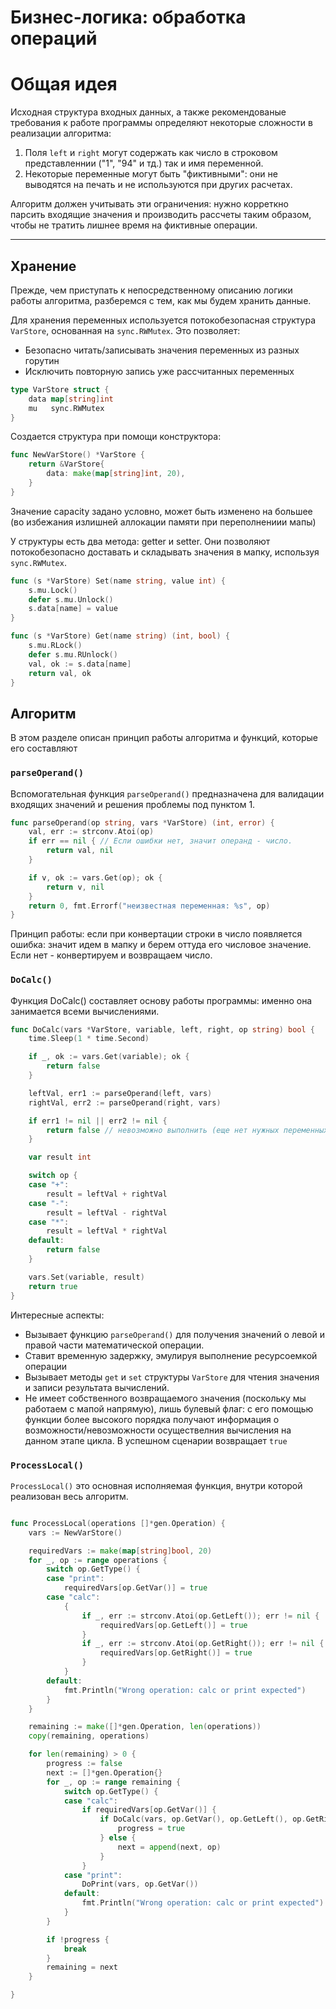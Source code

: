 # Бизнес-логика: обработка операций

# Общая идея

Исходная структура входных данных, а также рекомендованые требования к работе программы определяют некоторые сложности в реализации алгоритма:

1. Поля `left` и `right` могут содержать как число в строковом представленнии ("1", "94" и тд.) так и имя переменной. 
2. Некоторые переменные могут быть "фиктивными": они не выводятся на печать и не используются при других расчетах.

Алгоритм должен учитывать эти ограничения: нужно корреткно парсить входящие значения и производить рассчеты таким образом, чтобы не тратить лишнее время на фиктивные операции.

---

## Хранение
Прежде, чем приступать к непосредственному описанию логики работы алгоритма, разберемся с тем, как мы будем хранить данные.

Для хранения переменных используется потокобезопасная структура `VarStore`, основанная на `sync.RWMutex`. Это позволяет:

- Безопасно читать/записывать значения переменных из разных горутин
- Исключить повторную запись уже рассчитанных переменных

```go
type VarStore struct {
	data map[string]int
	mu   sync.RWMutex
}
```

Создается структура при помощи конструктора:
```go
func NewVarStore() *VarStore {
	return &VarStore{
		data: make(map[string]int, 20),
	}
}
```
Значение capacity задано условно, может быть изменено на большее (во избежания излишней аллокации памяти при переполнениии мапы)

У структуры есть два метода: getter и setter. Они позволяют потокобезопасно доставать и складывать значения в мапку, используя `sync.RWMutex`.

```go
func (s *VarStore) Set(name string, value int) {
	s.mu.Lock()
	defer s.mu.Unlock()
	s.data[name] = value
}

func (s *VarStore) Get(name string) (int, bool) {
	s.mu.RLock()
	defer s.mu.RUnlock()
	val, ok := s.data[name]
	return val, ok
}
```

## Алгоритм
В этом разделе описан принцип работы алгоритма и функций, которые его составляют
### `parseOperand()` 

Вспомогательная функция `parseOperand()` предназначена для валидации входящих значений и решения проблемы под пунктом 1.

```go
func parseOperand(op string, vars *VarStore) (int, error) {
	val, err := strconv.Atoi(op)
	if err == nil { // Если ошибки нет, значит операнд - число.
		return val, nil
	}

	if v, ok := vars.Get(op); ok {
		return v, nil
	}
	return 0, fmt.Errorf("неизвестная переменная: %s", op)
}
```
Принцип работы: если при конвертации строки в число появляется ошибка: значит идем в мапку и берем оттуда его числовое значение. Если нет - конвертируем и возвращаем число. 

### `DoCalc()`

Функция DoCalc() составляет основу работы программы: именно она занимается всеми вычислениями.

```go
func DoCalc(vars *VarStore, variable, left, right, op string) bool {
	time.Sleep(1 * time.Second)

	if _, ok := vars.Get(variable); ok {
		return false
	}

	leftVal, err1 := parseOperand(left, vars)
	rightVal, err2 := parseOperand(right, vars)

	if err1 != nil || err2 != nil {
		return false // невозможно выполнить (еще нет нужных переменных)
	}

	var result int

	switch op {
	case "+":
		result = leftVal + rightVal
	case "-":
		result = leftVal - rightVal
	case "*":
		result = leftVal * rightVal
	default:
		return false
	}

	vars.Set(variable, result)
	return true
}
```

Интересные аспекты:
- Вызывает функцию `parseOperand()` для получения значений о левой и правой части математической операции.
- Ставит временную задержку, эмулируя выполнение ресурсоемкой операции
- Вызывает методы `get` и `set` структуры `VarStore` для чтения значения и записи результата вычислений.
- Не имеет собственного возвращаемого значения (поскольку мы работаем с мапой напрямую), лишь булевый флаг: с его помощью функции более высокого порядка получают информация о возможности/невозможности осуществелния вычисления на данном этапе цикла. В успешном сценарии возвращает `true`

### `ProcessLocal()`

`ProcessLocal()` это основная исполняемая функция, внутри которой реализован весь алгоритм.

```go

func ProcessLocal(operations []*gen.Operation) {
	vars := NewVarStore()

	requiredVars := make(map[string]bool, 20)
	for _, op := range operations {
		switch op.GetType() {
		case "print":
			requiredVars[op.GetVar()] = true
		case "calc":
			{
				if _, err := strconv.Atoi(op.GetLeft()); err != nil {
					requiredVars[op.GetLeft()] = true
				}
				if _, err := strconv.Atoi(op.GetRight()); err != nil {
					requiredVars[op.GetRight()] = true
				}
			}
		default:
			fmt.Println("Wrong operation: calc or print expected")
		}
	}

	remaining := make([]*gen.Operation, len(operations))
	copy(remaining, operations)

	for len(remaining) > 0 {
		progress := false
		next := []*gen.Operation{}
		for _, op := range remaining {
			switch op.GetType() {
			case "calc":
				if requiredVars[op.GetVar()] {
					if DoCalc(vars, op.GetVar(), op.GetLeft(), op.GetRight(), op.GetOp()) {
						progress = true
					} else {
						next = append(next, op)
					}
				}
			case "print":
				DoPrint(vars, op.GetVar())
			default:
				fmt.Println("Wrong operation: calc or print expected")
			}
		}

		if !progress {
			break
		}
		remaining = next
	}

}
```
